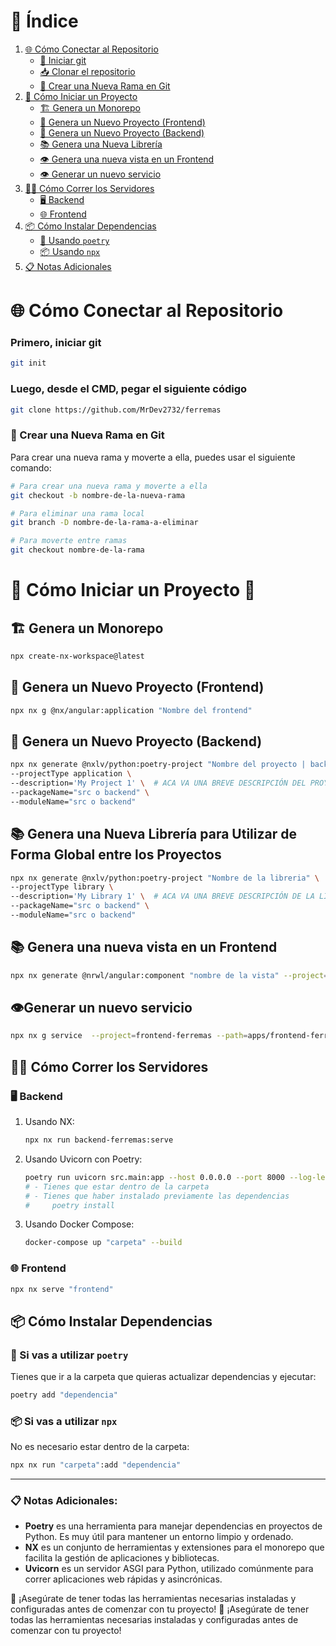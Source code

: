 # 📑 Índice

1. [🌐 Cómo Conectar al Repositorio](#-cómo-conectar-al-repositorio)
   - [🔧 Iniciar git](#primero-iniciar-git)
   - [📥 Clonar el repositorio](#luego-desde-el-cmd-pegar-el-siguiente-código)
   - [🌿 Crear una Nueva Rama en Git](#-crear-una-nueva-rama-en-git)
2. [🌟 Cómo Iniciar un Proyecto](#-cómo-iniciar-un-proyecto-)
   - [🏗️ Genera un Monorepo](#-genera-un-monorepo)
   - [👀 Genera un Nuevo Proyecto (Frontend)](#-genera-un-nuevo-proyecto-frontend)
   - [🚀 Genera un Nuevo Proyecto (Backend)](#-genera-un-nuevo-proyecto-backend)
   - [📚 Genera una Nueva Librería](#-genera-una-nueva-librería-para-utilizar-de-forma-global-entre-los-proyectos)
   - [👁️ Genera una nueva vista en un Frontend](#-genera-una-nueva-vista-en-un-frontend)
   - [👁️ Generar un nuevo servicio](#️generar-un-nuevo-servicio)
3. [🏃‍♂️ Cómo Correr los Servidores](#-cómo-correr-los-servidores)
   - [🖥️ Backend](#️-backend)
   - [🌐 Frontend](#-frontend)
4. [📦 Cómo Instalar Dependencias](#-cómo-instalar-dependencias)
   - [📜 Usando `poetry`](#-si-vas-a-utilizar-poetry)
   - [📦 Usando `npx`](#-si-vas-a-utilizar-npx)
5. [📋 Notas Adicionales](#-notas-adicionales)

# 🌐 Cómo Conectar al Repositorio
### Primero, iniciar git
```sh
git init
```
### Luego, desde el CMD, pegar el siguiente código
```sh
git clone https://github.com/MrDev2732/ferremas
```
### 🌿 Crear una Nueva Rama en Git
Para crear una nueva rama y moverte a ella, puedes usar el siguiente comando:
```sh
# Para crear una nueva rama y moverte a ella
git checkout -b nombre-de-la-nueva-rama

# Para eliminar una rama local
git branch -D nombre-de-la-rama-a-eliminar

# Para moverte entre ramas
git checkout nombre-de-la-rama
```

# 🌟 Cómo Iniciar un Proyecto 🌟

## 🏗️ Genera un Monorepo
```sh
npx create-nx-workspace@latest
```

## 👀 Genera un Nuevo Proyecto (Frontend)
```sh
npx nx g @nx/angular:application "Nombre del frontend"
```

## 🚀 Genera un Nuevo Proyecto (Backend)
```sh
npx nx generate @nxlv/python:poetry-project "Nombre del proyecto | backend" \
--projectType application \
--description='My Project 1' \  # ACA VA UNA BREVE DESCRIPCIÓN DEL PROYECTO
--packageName="src o backend" \
--moduleName="src o backend"
```

## 📚 Genera una Nueva Librería para Utilizar de Forma Global entre los Proyectos
```sh
npx nx generate @nxlv/python:poetry-project "Nombre de la libreria" \
--projectType library \
--description='My Library 1' \  # ACA VA UNA BREVE DESCRIPCIÓN DE LA LIBRERIA
--packageName="src o backend" \
--moduleName="src o backend"
```

## 📚 Genera una nueva vista en un Frontend
```sh
npx nx generate @nrwl/angular:component "nombre de la vista" --project="nombre del frontend" --module=app.module.ts --style=scss --path=apps/frontend-ferremas/src/app/components
```

## 👁️Generar un nuevo servicio
```sh
npx nx g service  --project=frontend-ferremas --path=apps/frontend-ferremas/src/services
```

## 🏃‍♂️ Cómo Correr los Servidores

### 🖥️ Backend
1. Usando NX:
    ```sh
    npx nx run backend-ferremas:serve
    ```
2. Usando Uvicorn con Poetry:
    ```sh
    poetry run uvicorn src.main:app --host 0.0.0.0 --port 8000 --log-level info --reload
    # - Tienes que estar dentro de la carpeta
    # - Tienes que haber instalado previamente las dependencias
    #     poetry install
    ```
3. Usando Docker Compose:
    ```sh
    docker-compose up "carpeta" --build
    ```

### 🌐 Frontend
```sh
npx nx serve "frontend"
```

## 📦 Cómo Instalar Dependencias

### 📜 Si vas a utilizar `poetry`
Tienes que ir a la carpeta que quieras actualizar dependencias y ejecutar:
```sh
poetry add "dependencia"
```

### 📦 Si vas a utilizar `npx`
No es necesario estar dentro de la carpeta:
```sh
npx nx run "carpeta":add "dependencia"
```

---

### 📋 Notas Adicionales:

- **Poetry** es una herramienta para manejar dependencias en proyectos de Python. Es muy útil para mantener un entorno limpio y ordenado.
- **NX** es un conjunto de herramientas y extensiones para el monorepo que facilita la gestión de aplicaciones y bibliotecas.
- **Uvicorn** es un servidor ASGI para Python, utilizado comúnmente para correr aplicaciones web rápidas y asincrónicas.

🔧 ¡Asegúrate de tener todas las herramientas necesarias instaladas y configuradas antes de comenzar con tu proyecto!
🔧 ¡Asegúrate de tener todas las herramientas necesarias instaladas y configuradas antes de comenzar con tu proyecto!
